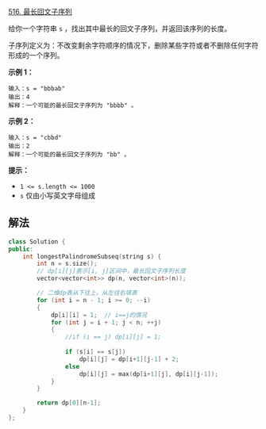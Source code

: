 [516. 最长回文子序列](https://leetcode.cn/problems/longest-palindromic-subsequence/)

给你一个字符串 `s` ，找出其中最长的回文子序列，并返回该序列的长度。

子序列定义为：不改变剩余字符顺序的情况下，删除某些字符或者不删除任何字符形成的一个序列。

 

**示例 1：**

```
输入：s = "bbbab"
输出：4
解释：一个可能的最长回文子序列为 "bbbb" 。
```

**示例 2：**

```
输入：s = "cbbd"
输出：2
解释：一个可能的最长回文子序列为 "bb" 。
```

 

**提示：**

- `1 <= s.length <= 1000`
- `s` 仅由小写英文字母组成



## 解法

```cc
class Solution {
public:
    int longestPalindromeSubseq(string s) {
        int n = s.size();
        // dp[i][j]表示[i, j]区间中，最长回文子序列长度
        vector<vector<int>> dp(n, vector<int>(n));

        // 二维dp表从下往上，从左往右填表
        for (int i = n - 1; i >= 0; --i)
        {
            dp[i][i] = 1;  // i==j的情况
            for (int j = i + 1; j < n; ++j)
            {
                //if (i == j) dp[i][j] = 1;
                
                if (s[i] == s[j])
                    dp[i][j] = dp[i+1][j-1] + 2;
                else 
                    dp[i][j] = max(dp[i+1][j], dp[i][j-1]);
            }
        }

        return dp[0][n-1];
    }
};
```

